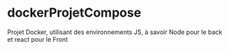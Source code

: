 # dockerProjetCompose
Projet Docker, utilisant des environnements JS, à savoir Node pour le back et react pour le Front
